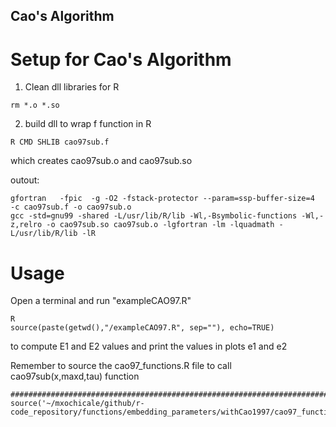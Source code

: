 Cao's Algorithm
---


# Setup for Cao's Algorithm

1. Clean dll libraries for R
```
rm *.o *.so
```

2. build dll to wrap f function in R
```
R CMD SHLIB cao97sub.f
```
which creates cao97sub.o and cao97sub.so

outout:
```
gfortran   -fpic  -g -O2 -fstack-protector --param=ssp-buffer-size=4  -c cao97sub.f -o cao97sub.o
gcc -std=gnu99 -shared -L/usr/lib/R/lib -Wl,-Bsymbolic-functions -Wl,-z,relro -o cao97sub.so cao97sub.o -lgfortran -lm -lquadmath -L/usr/lib/R/lib -lR
```



# Usage

Open a terminal and run "exampleCAO97.R"

```
R
source(paste(getwd(),"/exampleCAO97.R", sep=""), echo=TRUE)
```
to compute E1 and E2 values and print the values in plots e1 and e2

Remember to source the cao97_functions.R file to call cao97sub(x,maxd,tau) function
```
################################################################################
source('~/mxochicale/github/r-code_repository/functions/embedding_parameters/withCao1997/cao97_functions.R')
```
